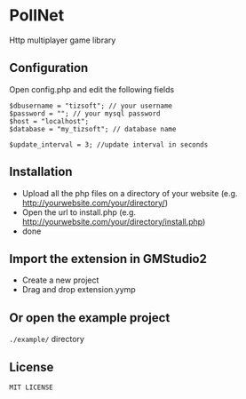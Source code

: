 PollNet
=====================
Http multiplayer game library


## Configuration
Open config.php and edit the following fields
```
$dbusername = "tizsoft"; // your username
$password = ""; // your mysql password
$host = "localhost";
$database = "my_tizsoft"; // database name

$update_interval = 3; //update interval in seconds
```
## Installation

* Upload all the php files on a directory of your website (e.g. http://yourwebsite.com/your/directory/)
* Open the url to install.php (e.g. http://yourwebsite.com/your/directory/install.php)
* done
  
## Import the extension in GMStudio2
* Create a new project
* Drag and drop extension.yymp  

## Or open the example project
`./example/` directory

License
--------

    MIT LICENSE
